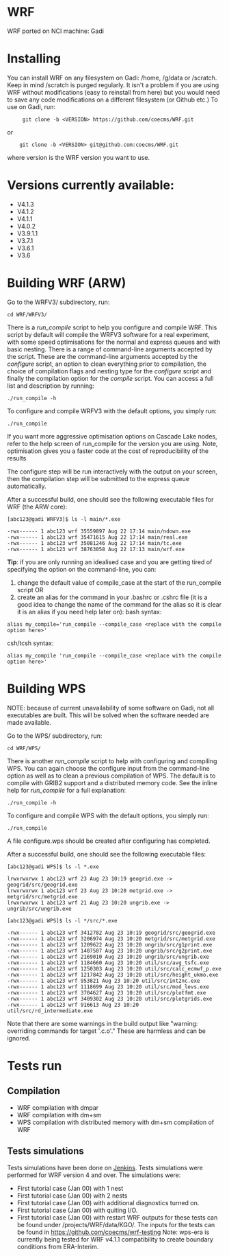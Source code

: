 # WRF
WRF ported on NCI machine: Gadi

Installing
==========
You can install WRF on any filesystem on Gadi: /home, /g/data or /scratch.
Keep in mind /scratch is purged regularly. It isn't a problem if you are using
WRF without modifications (easy to reinstall from here) but you would need to 
save any code modifications on a different filesystem (or Github etc.)
To use on Gadi, run:
```
     git clone -b <VERSION> https://github.com/coecms/WRF.git
```
or
```
    git clone -b <VERSION> git@github.com:coecms/WRF.git      
```
where version is the WRF version you want to use.

Versions currently available:
=============================
* V4.1.3
* V4.1.2
* V4.1.1
* V4.0.2
* V3.9.1.1
* V3.7.1
* V3.6.1
* V3.6

Building WRF (ARW)
==================
Go to the WRFV3/ subdirectory, run:
```
cd WRF/WRFV3/
```
There is a *run_compile* script to help you configure and compile WRF. This script by default will compile the WRFV3 software for a real experiment, with some speed optimisations for the normal and express queues and with basic nesting. There is a range of command-line arguments accepted by the script. These are the command-line arguments accepted by the *configure* script, an option to clean everything prior to compilation, the choice of compilation flags and nesting type for the *configure* script and finally the compilation option for the *compile* script. You can access a full list and description by running:
```
./run_compile -h
```
To configure and compile WRFV3 with the default options, you simply run:
```
./run_compile
```
If you want more aggressive optimisation options on Cascade Lake nodes, refer to the help screen of run_compile for the version you are using. Note, optimisation gives you a faster code at the cost of reproducibility of the results

The configure step will be run interactively with the output on your screen, then the compilation step will be submitted to the express queue automatically.

After a successful build, one should see the following executable files for WRF (the ARW core):
```
[abc123@gadi WRFV3]$ ls -l main/*.exe

-rwx------ 1 abc123 wrf 35559897 Aug 22 17:14 main/ndown.exe
-rwx------ 1 abc123 wrf 35471615 Aug 22 17:14 main/real.exe
-rwx------ 1 abc123 wrf 35081246 Aug 22 17:14 main/tc.exe
-rwx------ 1 abc123 wrf 38763058 Aug 22 17:13 main/wrf.exe
```

**Tip**: if you are only running an idealised case and you are getting tired of specifying the option on the command-line, you can:
1. change the default value of compile_case at the start of the run_compile script OR
2. create an alias for the command in your .bashrc or .cshrc file (it is a good idea to change the name of the command for the alias so it is clear it is an alias if you need help later on):
bash syntax:
```
alias my_compile='run_compile --compile_case <replace with the compile option here>'
```
csh/tcsh syntax:
```
alias my_compile 'run_compile --compile_case <replace with the compile option here>'
```
Building WPS
============
NOTE: because of current unavailability of some software on Gadi, not all executables are built. This will be solved when the software needed are made available.

Go to the WPS/ subdirectory, run:
```
cd WRF/WPS/
```
There is another *run_compile* script to help with configuring and compiling WPS. You can again choose the configure input from the command-line option as well as to clean a previous compilation of WPS. The default is to compile with GRIB2 support and a distributed memory code. See the inline help for *run_compile* for a full explanation:
```
./run_compile -h
```

To configure and compile WPS with the default options, you simply run:
```
./run_compile
```
A file configure.wps should be created after configuring has completed.

After a successful build, one should see the following executable files:
```
[abc123@gadi WPS]$ ls -l *.exe

lrwxrwxrwx 1 abc123 wrf 23 Aug 23 10:19 geogrid.exe -> geogrid/src/geogrid.exe
lrwxrwxrwx 1 abc123 wrf 23 Aug 23 10:20 metgrid.exe -> metgrid/src/metgrid.exe
lrwxrwxrwx 1 abc123 wrf 21 Aug 23 10:20 ungrib.exe -> ungrib/src/ungrib.exe

[abc123@gadi WPS]$ ls -l */src/*.exe

-rwx------ 1 abc123 wrf 3412782 Aug 23 10:19 geogrid/src/geogrid.exe
-rwx------ 1 abc123 wrf 3206974 Aug 23 10:20 metgrid/src/metgrid.exe
-rwx------ 1 abc123 wrf 1209622 Aug 23 10:20 ungrib/src/g1print.exe
-rwx------ 1 abc123 wrf 1407507 Aug 23 10:20 ungrib/src/g2print.exe
-rwx------ 1 abc123 wrf 2169010 Aug 23 10:20 ungrib/src/ungrib.exe
-rwx------ 1 abc123 wrf 1184660 Aug 23 10:20 util/src/avg_tsfc.exe
-rwx------ 1 abc123 wrf 1250303 Aug 23 10:20 util/src/calc_ecmwf_p.exe
-rwx------ 1 abc123 wrf 1217842 Aug 23 10:20 util/src/height_ukmo.exe
-rwx------ 1 abc123 wrf 953821 Aug 23 10:20 util/src/int2nc.exe
-rwx------ 1 abc123 wrf 1118699 Aug 23 10:20 util/src/mod_levs.exe
-rwx------ 1 abc123 wrf 3704627 Aug 23 10:20 util/src/plotfmt.exe
-rwx------ 1 abc123 wrf 3409302 Aug 23 10:20 util/src/plotgrids.exe
-rwx------ 1 abc123 wrf 916613 Aug 23 10:20 util/src/rd_intermediate.exe
```
Note that there are some warnings in the build output like "warning: overriding commands for target '.c.o'." These are harmless and can be ignored.

Tests run
=========
## Compilation
* WRF compilation with dmpar
* WRF compilation with dm+sm
* WPS compilation with distributed memory with dm+sm compilation of WRF
## Tests simulations
Tests simulations have been done on [Jenkins](https://accessdev.nci.org.au/jenkins/job/WRF/job/WRF-Core/). Tests simulations were performed for WRF version 4 and over. The simulations were:
* First tutorial case (Jan 00) with 1 nest
* First tutorial case (Jan 00) with 2 nests
* First tutorial case (Jan 00) with additional diagnostics turned on.
* First tutorial case (Jan 00) with quiting I/O.
* First tutorial case (Jan 00) with restart
WRF outputs for these tests can be found under /projects/WRF/data/KGO/. The inputs for the tests can be found in https://github.com/coecms/wrf-testing
Note: wps-era is currently being tested for WRF v4.1.1 compatibility to create boundary conditions from ERA-Interim.
